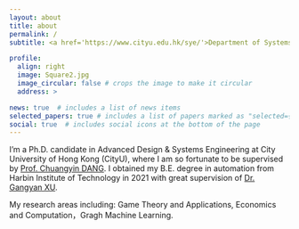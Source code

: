 ```yaml
---
layout: about
title: about
permalink: /
subtitle: <a href='https://www.cityu.edu.hk/sye/'>Department of Systems Engineering, City University of Hong Kong</a>, Kowloon Tong, Kowloon, Hong Kong.

profile:
  align: right
  image: Square2.jpg
  image_circular: false # crops the image to make it circular
  address: >

news: true  # includes a list of news items
selected_papers: true # includes a list of papers marked as "selected={true}"
social: true  # includes social icons at the bottom of the page
---
```


I’m a Ph.D. candidate in Advanced Design & Systems Engineering at City University of Hong Kong (CityU), where I am so fortunate to be supervised by [Prof. Chuangyin DANG](https://www.cityu.edu.hk/adse/mecdang.htm). I obtained my B.E. degree in automation from Harbin Institute of Technology in 2021 with great supervision of [Dr. Gangyan XU](http://xugangyan.cn/).

My research areas including:
Game Theory and Applications, Economics and Computation，Gragh Machine Learning.

